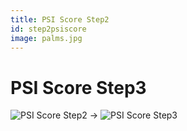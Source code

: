 ```yaml
---
title: PSI Score Step2
id: step2psiscore
image: palms.jpg
---
```


# PSI Score Step3

![PSI Score Step2]({{site.baseurl}}images/front-end-performance/psi_step2.png)
->
![PSI Score Step3]({{site.baseurl}}images/front-end-performance/psi_step3.png)
